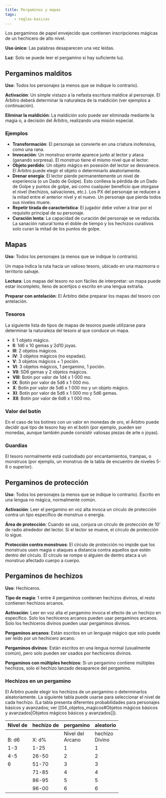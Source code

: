 ```yaml
---
title: Pergaminos y mapas
tags:
    - reglas-basicas
---
```


Los pergaminos de papel envejecido que contienen inscripciones mágicas de un hechicero de alto nivel.

**Uso único**: Las palabras desaparecen una vez leídas.

**Luz**: Solo se puede leer el pergamino si hay suficiente luz.

## Pergaminos malditos
**Uso**: Todos los personajes (a menos que se indique lo contrario).

**Activación**: Un simple vistazo a la nefasta escritura maldice al personaje. El Árbitro deberá determinar la naturaleza de la maldición (ver ejemplos a continuación).

**Eliminar la maldición**: La maldición solo puede ser eliminada mediante la magia o, a decisión del Árbitro, realizando una misión especial.

### Ejemplos
- **Transformación**: El personaje se convierte en una criatura inofensiva, como una rana.
- **Invocación**: Un monstruo errante aparece junto al lector y ataca (ganando sorpresa). El monstruo tiene el mismo nivel que el lector.
- **Objeto perdido**: Un objeto mágico en posesión del lector se desvanece. El Árbitro puede elegir el objeto o determinarlo aleatoriamente.
- **Drenar energía**: El lector pierde permanentemente un nivel de experiencia (o un Dado de Golpe). Esto conlleva la pérdida de un Dado de Golpe y puntos de golpe, así como cualquier beneficio que otorgase el nivel (hechizos, salvaciones, etc.). Los PX del personaje se reducen a la mitad entre el anterior nivel y el nuevo. Un personaje que pierda todos sus niveles muere.
- **Repetir tirada de característica**: El jugador debe volver a tirar por el requisito principal de su personaje.
- **Curación lenta**: La capacidad de curación del personaje se ve reducida. La sanación natural toma el doble de tiempo y los hechizos curativos solo curan la mitad de los puntos de golpe.

## Mapas
**Uso**: Todos los personajes (a menos que se indique lo contrario).

Un mapa indica la ruta hacia un valioso tesoro, ubicado en una mazmorra o territorio salvaje.

**Lectura**: Los mapas del tesoro no son fáciles de interpretar: un mapa puede estar incompleto, lleno de acertijos o escrito en una lengua extraña.

**Preparar con antelación**: El Árbitro debe preparar los mapas del tesoro con antelación.

### Tesoros
La siguiente lista de tipos de mapas de tesoros puede utilizarse para determinar la naturaleza del tesoro al que conduce un mapa.

- **I**: 1 objeto mágico.
- **II**: 1d6 x 10 gemas y 2d10 joyas.
- **III**: 2 objetos mágicos.
- **IV**: 3 objetos mágicos (no espadas).
- **V**: 3 objetos mágicos + 1 poción.
- **VI**: 3 objetos mágicos, 1 pergamino, 1 poción.
- **VII**: 5D6 gemas y 2 objetos mágicos.
- **VIII**: Botín por valor de 1d4 x 1 000 mo.
- **IX**: Botín por valor de 5d6 x 1 000 mo.
- **X**: Botín por valor de 5d6 x 1 000 mo y un objeto mágico.
- **XI**: Botín por valor de 5d6 x 1 000 mo y 5d6 gemas.
- **XII**: Botín por valor de 6d6 x 1 000 mo.

### Valor del botín
En el caso de los botines con un valor en monedas de oro, el Árbitro puede decidir qué tipo de tesoro hay en el botín (por ejemplo, pueden ser monedas, aunque también puede consistir valiosas piezas de arte o joyas).

### Guardias
El tesoro normalmente está custodiado por encantamientos, trampas, o monstruos (por ejemplo, un monstruo de la tabla de encuentro de niveles 5-6 o superior).

## Pergaminos de protección
**Uso**: Todos los personajes (a menos que se indique lo contrario). Escrito en una lengua no mágica, normalmente común.

**Activación**: Leer el pergamino en voz alta invoca un círculo de protección contra un tipo específico de monstruo o energía.

**Área de protección**: Cuando se usa, conjura un círculo de protección de 10’ de radio alrededor del lector. Si el lector se mueve, el círculo de protección lo sigue.

**Protección contra monstruos**: El círculo de protección no impide que los monstruos usen magia o ataques a distancia contra aquellos que estén dentro del círculo. El círculo se rompe si alguien de dentro ataca a un monstruo afectado cuerpo a cuerpo.

## Pergaminos de hechizos
**Uso**: Hechiceros.

**Tipo de magia**: 1 entre 4 pergaminos contienen hechizos divinos, el resto contienen hechizos arcanos.

**Activación**: Leer en voz alta el pergamino invoca el efecto de un hechizo en específico. Solo los hechiceros arcanos pueden usar pergaminos arcanos. Solo los hechiceros divinos pueden usar pergaminos divinos.

**Pergaminos arcanos**: Están escritos en un lenguaje mágico que solo puede ser leído por un hechicero arcano.

**Pergaminos divinos**: Están escritos en una lengua normal (usualmente común), pero solo pueden ser usados por hechiceros divinos.

**Pergaminos con múltiples hechizos**: Si un pergamino contiene múltiples hechizos, solo el hechizo lanzado desaparece del pergamino.

### Hechizos en un pergamino
El Árbitro puede elegir los hechizos de un pergamino o determinarlos aleatoriamente. La siguiente tabla puede usarse para seleccionar el nivel de cada hechizo. (La tabla presenta diferentes probabilidades para personajes básicos y avanzados; ver [[04_objetos_magicos#Objetos mágicos básicos y avanzados|Objetos mágicos básicos y avanzados]]).

| Nivel de  | hechizo de | pergamino           | aleatorio         |
| --------- | ---------- | ------------------- | ----------------- |
| <br>B: d6 | <br>X: d%  | Nivel del<br>Arcano | hechizo<br>Divino |
| 1-3       | 1-25       | 1                   | 1                 |
| 4-5       | 26-50      | 2                   | 2                 |
| 6         | 51-70      | 3                   | 3                 |
|           | 71-85      | 4                   | 4                 |
|           | 86-95      | 5                   | 5                 |
|           | 96-00      | 6                   | 6                 |
